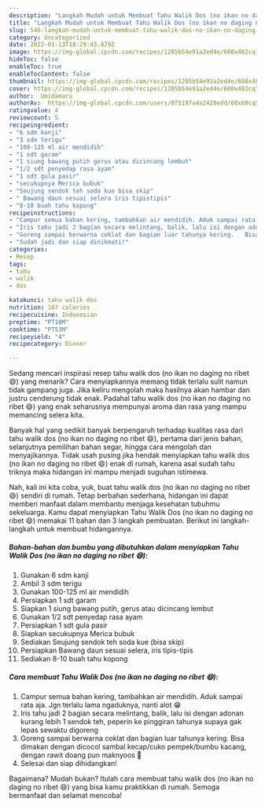```yaml
---
description: "Langkah Mudah untuk Membuat Tahu Walik Dos (no ikan no daging no ribet 😄), Enak Banget"
title: "Langkah Mudah untuk Membuat Tahu Walik Dos (no ikan no daging no ribet 😄), Enak Banget"
slug: 546-langkah-mudah-untuk-membuat-tahu-walik-dos-no-ikan-no-daging-no-ribet-enak-banget
category: Uncategorized
date: 2022-01-13T18:29:43.879Z
image: https://img-global.cpcdn.com/recipes/1205b54e91a2ed4e/680x482cq70/tahu-walik-dos-no-ikan-no-daging-no-ribet-foto-resep-utama.jpg
hideToc: false
enableToc: true
enableTocContent: false
thumbnail: https://img-global.cpcdn.com/recipes/1205b54e91a2ed4e/680x482cq70/tahu-walik-dos-no-ikan-no-daging-no-ribet-foto-resep-utama.jpg
cover: https://img-global.cpcdn.com/recipes/1205b54e91a2ed4e/680x482cq70/tahu-walik-dos-no-ikan-no-daging-no-ribet-foto-resep-utama.jpg
author:  Umidamaru
authorAv:  https://img-global.cpcdn.com/users/8f5197a4a2420edd/60x60cq50/avatar.jpg
ratingvalue: 4
reviewcount: 5
recipeingredient:
- "6 sdm kanji"
- "3 sdm terigu"
- "100-125 ml air mendidih"
- "1 sdt garam"
- "1 siung bawang putih gerus atau dicincang lembut"
- "1/2 sdt penyedap rasa ayam"
- "1 sdt gula pasir"
- "secukupnya Merica bubuk"
- "Seujung sendok teh soda kue bisa skip"
- " Bawang daun sesuai selera iris tipistipis"
- "8-10 buah tahu kopong"
recipeinstructions:
- "Campur semua bahan kering, tambahkan air mendidih. Aduk sampai rata aja. Jgn terlalu lama ngaduknya, nanti alot 😁"
- "Iris tahu jadi 2 bagian secara melintang, balik, lalu isi dengan adonan kurang lebih 1 sendok teh, peperin ke pinggiran tahunya supaya gak lepas sewaktu digoreng"
- "Goreng sampai berwarna coklat dan bagian luar tahunya kering.   Bisa dimakan dengan dicocol sambal kecap/cuko pempek/bumbu kacang, dengan rawit doang pun maknyoos 🤤"
- "Sudah jadi dan siap dinikmati!"
categories:
- Resep
tags:
- tahu
- walik
- dos

katakunci: tahu walik dos 
nutrition: 167 calories
recipecuisine: Indonesian
preptime: "PT10M"
cooktime: "PT53M"
recipeyield: "4"
recipecategory: Dinner

---
```



Sedang mencari inspirasi resep tahu walik dos (no ikan no daging no ribet 😄) yang menarik? Cara menyiapkannya memang tidak terlalu sulit namun tidak gampang juga. Jika keliru mengolah maka hasilnya akan hambar dan justru cenderung tidak enak. Padahal tahu walik dos (no ikan no daging no ribet 😄) yang enak seharusnya mempunyai aroma dan rasa yang mampu memancing selera kita.


Banyak hal yang sedikit banyak berpengaruh terhadap kualitas rasa dari tahu walik dos (no ikan no daging no ribet 😄), pertama dari jenis bahan, selanjutnya pemilihan bahan segar, hingga cara mengolah dan menyajikannya. Tidak usah pusing jika hendak menyiapkan tahu walik dos (no ikan no daging no ribet 😄) enak di rumah, karena asal sudah tahu triknya maka hidangan ini mampu menjadi suguhan istimewa.




Nah, kali ini kita coba, yuk, buat tahu walik dos (no ikan no daging no ribet 😄) sendiri di rumah. Tetap berbahan sederhana, hidangan ini dapat memberi manfaat dalam membantu menjaga kesehatan tubuhmu sekeluarga. Kamu dapat menyiapkan Tahu Walik Dos (no ikan no daging no ribet 😄) memakai 11 bahan dan 3 langkah pembuatan. Berikut ini langkah-langkah untuk membuat hidangannya.

<!--inarticleads1-->

##### Bahan-bahan dan bumbu yang dibutuhkan dalam menyiapkan Tahu Walik Dos (no ikan no daging no ribet 😄):

1. Gunakan 6 sdm kanji
1. Ambil 3 sdm terigu
1. Gunakan 100-125 ml air mendidih
1. Persiapkan 1 sdt garam
1. Siapkan 1 siung bawang putih, gerus atau dicincang lembut
1. Gunakan 1/2 sdt penyedap rasa ayam
1. Persiapkan 1 sdt gula pasir
1. Siapkan secukupnya Merica bubuk
1. Sediakan Seujung sendok teh soda kue (bisa skip)
1. Persiapkan  Bawang daun sesuai selera, iris tipis-tipis
1. Sediakan 8-10 buah tahu kopong




<!--inarticleads2-->

##### Cara membuat Tahu Walik Dos (no ikan no daging no ribet 😄):

1. Campur semua bahan kering, tambahkan air mendidih. Aduk sampai rata aja. Jgn terlalu lama ngaduknya, nanti alot 😁
1. Iris tahu jadi 2 bagian secara melintang, balik, lalu isi dengan adonan kurang lebih 1 sendok teh, peperin ke pinggiran tahunya supaya gak lepas sewaktu digoreng
1. Goreng sampai berwarna coklat dan bagian luar tahunya kering.   Bisa dimakan dengan dicocol sambal kecap/cuko pempek/bumbu kacang, dengan rawit doang pun maknyoos 🤤
1. Selesai dan siap dihidangkan!



Bagaimana? Mudah bukan? Itulah cara membuat tahu walik dos (no ikan no daging no ribet 😄) yang bisa kamu praktikkan di rumah. Semoga bermanfaat dan selamat mencoba!
